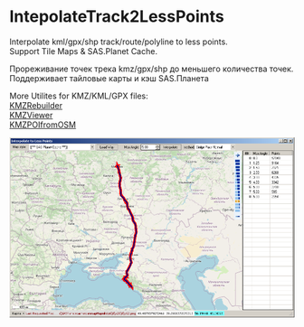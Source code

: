 ﻿# IntepolateTrack2LessPoints

Interpolate kml/gpx/shp track/route/polyline to less points.     
Support Tile Maps & SAS.Planet Cache.

Прореживание точек трека kmz/gpx/shp до меньшего количества точек.    
Поддерживает тайловые карты и кэш SAS.Планета

More Utilites for KMZ/KML/GPX files:    
[KMZRebuilder](https://github.com/dkxce/KMZRebuilder)     
[KMZViewer](https://github.com/dkxce/KMZViewer)     
[KMZPOIfromOSM](https://github.com/dkxce/KMZPOIfromOSM)     

<img src="window.png"/>
